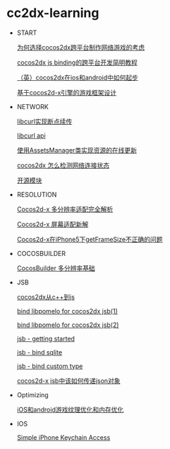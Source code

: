 cc2dx-learning
==============

* START

    [为何选择cocos2dx跨平台制作网络游戏的考虑](http://www.w3c.com.cn/cocos2d-x-%E6%8E%A2%E8%AE%A8%E8%B7%A8%E5%B9%B3%E5%8F%B0%E5%88%B6%E4%BD%9C%E7%BD%91%E7%BB%9C%E6%B8%B8%E6%88%8F%E7%9A%84%E4%B8%80%E4%BA%9B%E7%96%91%E9%97%AE)

    [cocos2dx js binding的跨平台开发简明教程](https://github.com/loosen/tutorial-of-cocos2dx-jsb-with-cocosbuilder)

    [（英）cocos2dx在ios和android中如何起步](http://www.raywenderlich.com/33750/cocos2d-x-tutorial-for-ios-and-android-getting-started)

    [基于cocos2d-x引擎的游戏框架设计](http://www.programmer.com.cn/10845)

* NETWORK

    [libcurl实现断点续传](http://www.cnblogs.com/chang290/archive/2012/08/12/2634858.html)

    [libcurl api](http://curl.haxx.se/libcurl/c)

    [使用AssetsManager类实现资源的在线更新](http://bbs.firedragonpzy.com.cn/forum.php?mod=viewthread&tid=89)

    [cocos2dx 怎么检测网络连接状态](http://cocos2d.cocoachina.com/bbs/forum.php?mod=viewthread&tid=9910)

    [开源模块](https://github.com/dualface/cocos2d-x-extensions)

* RESOLUTION

    [Cocos2d-x 多分辨率适配完全解析](http://www.ityran.com/archives/4809)
    
    [Cocos2d-x 屏幕适配新解](http://www.ityran.com/archives/4018)
    
    [Cocos2d-x在iPhone5下getFrameSize不正确的问题](http://cuibing.net/?p=508)

* COCOSBUILDER

    [CocosBuilder 多分辨率基础](http://www.ityran.com/archives/4825)

* JSB

    [cocos2dx从c++到js](https://www.google.com.hk/search?safe=strict&domains=www.w3c.com.cn&hl=zh-CN&q=cocos2d-x%E4%BB%8Ec%2B%2B%E5%88%B0js+site%3Awww.w3c.com.cn&oq=cocos2d-x%E4%BB%8Ec%2B%2B%E5%88%B0js+site%3Awww.w3c.com.cn)

    [bind libpomelo for cocos2dx jsb(1)](http://my.oschina.net/u/816723/blog/138768)

    [bind libpomelo for cocos2dx jsb(2)](http://my.oschina.net/u/816723/blog/138949)

    [jsb - getting started](http://cocos2d.cocoachina.com/bbs/forum.php?mod=viewthread&tid=10226&extra=page%3D1)

    [jsb - bind sqlite](http://cocos2d.cocoachina.com/bbs/forum.php?mod=viewthread&tid=10248&extra=page%3D1)

    [jsb - bind custom type](http://cocos2d.cocoachina.com/bbs/forum.php?mod=viewthread&tid=10258&extra=page%3D1)
    
    [cocos2d-x jsb中该如何传递json对象](http://t.cn/z89EMG5 )

* Optimizing

    [iOS和android游戏纹理优化和内存优化](http://blog.csdn.net/langresser/article/details/8426708)

* IOS

    [Simple iPhone Keychain Access](http://useyourloaf.com/blog/2010/03/29/simple-iphone-keychain-access.html)